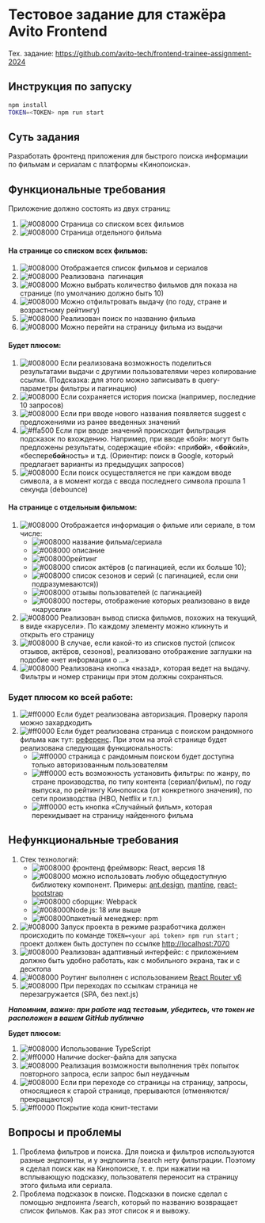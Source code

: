 # Тестовое задание для стажёра Avito Frontend

Тех. задание: https://github.com/avito-tech/frontend-trainee-assignment-2024

## Инструкция по запуску

```bash
npm install
TOKEN=<TOKEN> npm run start
```

## Суть задания
Разработать фронтенд приложения для быстрого поиска информации по фильмам и сериалам с платформы «Кинопоиска».

## Функциональные требования
Приложение должно состоять из двух страниц:
1. ![#008000](https://placehold.co/10x10/008000/008000.png) Страница со списком всех фильмов
2. ![#008000](https://placehold.co/10x10/008000/008000.png) Страница отдельного фильма
#### На странице со списком всех фильмов:
1. ![#008000](https://placehold.co/10x10/008000/008000.png) Отображается список фильмов и сериалов
2. ![#008000](https://placehold.co/10x10/008000/008000.png) Реализована  пагинация
3. ![#008000](https://placehold.co/10x10/008000/008000.png) Можно выбрать количество фильмов для показа на странице (по умолчанию должно быть 10)
4. ![#008000](https://placehold.co/10x10/008000/008000.png) Можно отфильтровать выдачу (по году, стране и возрастному рейтингу)
5. ![#008000](https://placehold.co/10x10/008000/008000.png) Реализован поиск по названию фильма
6. ![#008000](https://placehold.co/10x10/008000/008000.png) Можно перейти на страницу фильма из выдачи
#### Будет плюсом:
1. ![#008000](https://placehold.co/10x10/008000/008000.png) Если реализована возможность поделиться результатами выдачи с другими пользователями через копирование ссылки. (Подсказка: для этого можно записывать в query-параметры фильтры и пагинацию)
2. ![#008000](https://placehold.co/10x10/008000/008000.png) Если сохраняется история поиска (например, последние 10 запросов)
3. ![#008000](https://placehold.co/10x10/008000/008000.png) Если при вводе нового названия появляется suggest с предложениями из ранее введенных значений
4. ![#ffa500](https://placehold.co/10x10/ffa500/ffa500.png) Если при вводе значений происходит фильтрация подсказок по вхождению.  Например, при вводе «бой»: могут быть предложены результаты, содержащие «бой»: «при**бой**», «**бой**кий», «беспере**бой**ность» и т.д. (Ориентир: поиск в Google, который предлагает варианты из предыдущих запросов)
5. ![#008000](https://placehold.co/10x10/008000/008000.png) Если поиск осуществляется не при каждом вводе символа, а в момент когда с ввода последнего символа прошла 1 секунда (debounce)
#### На странице с отдельным фильмом:
1. ![#008000](https://placehold.co/10x10/008000/008000.png) Отображается информация о фильме или сериале, в том числе:
	- ![#008000](https://placehold.co/10x10/008000/008000.png) название фильма/сериала
	- ![#008000](https://placehold.co/10x10/008000/008000.png) описание
	- ![#008000](https://placehold.co/10x10/008000/008000.png)рейтинг
	- ![#008000](https://placehold.co/10x10/008000/008000.png) список актёров (с пагинацией, если их больше 10); 
	- ![#008000](https://placehold.co/10x10/008000/008000.png) список сезонов и серий (с пагинацией, если они подразумеваются)) 
	- ![#008000](https://placehold.co/10x10/008000/008000.png) отзывы пользователей (с пагинацией)
	- ![#008000](https://placehold.co/10x10/008000/008000.png) постеры, отображение которых реализовано в виде «карусели»
2. ![#008000](https://placehold.co/10x10/008000/008000.png) Реализован вывод списка фильмов, похожих на текущий, в виде «карусели». По каждому элементу можно кликнуть и открыть его страницу
3. ![#008000](https://placehold.co/10x10/008000/008000.png) В случае, если какой-то из списков пустой (список отзывов, актёров, сезонов), реализовано отображение заглушки на подобие «нет информации о ...»
4. ![#008000](https://placehold.co/10x10/008000/008000.png) Реализована кнопка «назад», которая ведет на выдачу. Фильтры и номер страницы при этом должны сохраняться.
### Будет плюсом ко всей работе:
1. ![#ff0000](https://placehold.co/10x10/ff0000/ff0000.png) Если будет реализована авторизация. Проверку пароля можно захардкодить
2. ![#ff0000](https://placehold.co/10x10/ff0000/ff0000.png) Если будет реализована страница c поиском рандомного фильма как тут: [референс](https://www.kinopoisk.ru/chance/). При этом на этой странице будет реализована следующая функциональность: 
	- ![#ff0000](https://placehold.co/10x10/ff0000/ff0000.png) страница с рандомным поиском будет доступна только авторизованным пользователям
	- ![#ff0000](https://placehold.co/10x10/ff0000/ff0000.png) есть возможность установить фильтры: по жанру, по стране производства, по типу контента (сериал/фильм), по году выпуска, по рейтингу Кинопоиска (от конкретного значения), по сети производства (HBO, Netflix и т.п.)
	- ![#ff0000](https://placehold.co/10x10/ff0000/ff0000.png) есть кнопка «Случайный фильм», которая перекидывает на страницу найденного фильма

## Нефункциональные требования
1. Стек технологий:
	- ![#008000](https://placehold.co/10x10/008000/008000.png) фронтенд фреймворк: React, версия 18
	- ![#008000](https://placehold.co/10x10/008000/008000.png) можно использовать любую общедоступную библиотеку компонент. Примеры: [ant.design](https://ant.design/), [mantine](https://mantine.dev/), [react-bootstrap](https://react-bootstrap.github.io/)
	- ![#008000](https://placehold.co/10x10/008000/008000.png) сборщик: Webpack
	- ![#008000](https://placehold.co/10x10/008000/008000.png)Node.js: 18 или выше
	- ![#008000](https://placehold.co/10x10/008000/008000.png)пакетный менеджер: npm
1. ![#008000](https://placehold.co/10x10/008000/008000.png) Запуск проекта в режиме разработчика должен происходить по команде `TOKEN=<your api token> npm run start` ; проект должен быть доступен по ссылке [http://localhost:7070](http://localhost:7070)
2. ![#008000](https://placehold.co/10x10/008000/008000.png) Реализован адаптивный интерфейс: с приложением должно быть удобно работать, как с мобильного экрана, так и с десктопа
3. ![#008000](https://placehold.co/10x10/008000/008000.png) Роутинг выполнен с использованием [React Router v6](https://reactrouter.com/en/main)
4. ![#008000](https://placehold.co/10x10/008000/008000.png) При переходах по ссылкам страница не перезагружается (SPA, без next.js)

***Напомним, важно: при работе над тестовым, убедитесь, что токен не расположен в вашем GitHub публично***

**Будет плюсом:**
1. ![#008000](https://placehold.co/10x10/008000/008000.png) Использование TypeScript
2. ![#ff0000](https://placehold.co/10x10/ff0000/ff0000.png) Наличие docker-файла для запуска
3. ![#008000](https://placehold.co/10x10/008000/008000.png) Реализация возможности выполнения трёх попыток повторного запроса, если запрос был неудачным 
4. ![#008000](https://placehold.co/10x10/008000/008000.png) Если при переходе со страницы на страницу, запросы, относящиеся к старой странице, прерываются (отменяются/прекращаются)
5. ![#ff0000](https://placehold.co/10x10/ff0000/ff0000.png) Покрытие кода юнит-тестами

## Вопросы и проблемы
1. Проблема фильтров и поиска. Для поиска и фильтров используются разные эндпоинты, и у эндпоинта /search нету фильтрации. Поэтому я сделал поиск как на Кинопоиске, т. е. при нажатии на всплывающую подсказку, пользователя переносит на страницу этого фильма или сериала.
2. Проблема подсказок в поиске. Подсказки в поиске сделал с помощью эндпоинта /search, который по названию возвращает список фильмов. Как раз этот список я и вывожу.
